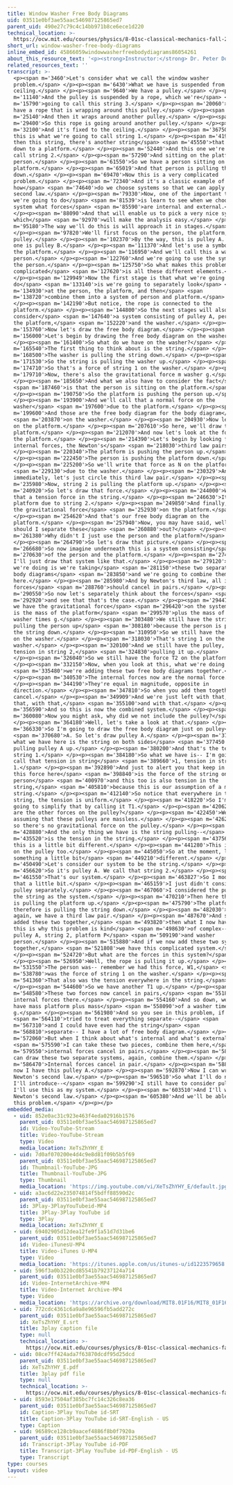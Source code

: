 ```yaml
---
title: Window Washer Free Body Diagrams
uid: 03511e0bf3ae55aac546987125865ed7
parent_uid: 490e27c79c4c14bb971b8ce6ece1d220
technical_location: >-
  https://ocw.mit.edu/courses/physics/8-01sc-classical-mechanics-fall-2016/week-2-newtons-laws/ps.2.3-window-washer-problem/window-washer-free-body-diagrams
short_url: window-washer-free-body-diagrams
inline_embed_id: 45866059windowwasherfreebodydiagrams86054261
about_this_resource_text: '<p><strong>Instructor:</strong> Dr. Peter Dourmashkin</p>'
related_resources_text: ''
transcript: >-
  <p><span m='3460'>Let's consider what we call the window washer
  problem.</span> </p><p><span m='6430'>What we have is suspended from some
  ceiling.</span> </p><p><span m='9640'>We have a pulley.</span> </p><p><span
  m='11140'>And the pulley is suspended by a rope, which we're</span> <span
  m='15790'>going to call this string 3.</span> </p><p><span m='20060'>And we
  have a rope that is wrapping around this pulley.</span> </p><p><span
  m='25140'>And then it wraps around another pulley.</span> </p><p><span
  m='29400'>So this rope is going around another pulley.</span> </p><p><span
  m='32100'>And it's fixed to the ceiling.</span> </p><p><span m='36750'>And
  this is what we're going to call string 1.</span> </p><p><span m='41910'>And
  then this string, there's another string</span> <span m='45550'>that comes
  down to a platform.</span> </p><p><span m='52440'>And this one we're going to
  call string 2.</span> </p><p><span m='57290'>And sitting on the platform is a
  person.</span> </p><p><span m='61550'>So we have a person sitting on the
  platform.</span> </p><p><span m='65019'>And that person is pulling the rope
  down.</span> </p><p><span m='69470'>Now this is a very complicated
  problem.</span> </p><p><span m='72340'>And it's a classic example of
  how</span> <span m='74640'>do we choose systems so that we can apply Newton's
  second law.</span> </p><p><span m='79330'>Now, one of the important things
  we're going to do</span> <span m='81539'>is learn to see when we choose a
  system what forces</span> <span m='85590'>are internal and external.</span>
  </p><p><span m='88090'>And that will enable us to pick a very nice system,
  which</span> <span m='92970'>will make the analysis easy.</span> </p><p><span
  m='95180'>The way we'll do this is will approach it in stages.</span>
  </p><p><span m='97820'>We'll first focus on the person, the platform, and this
  pulley.</span> </p><p><span m='102370'>By the way, this is pulley A. And this
  one is pulley B.</span> </p><p><span m='111370'>And let's use a symbol P for
  the platform.</span> </p><p><span m='116950'>And we'll call this a washer
  person.</span> </p><p><span m='122760'>And we're going to use the symbol W for
  the person.</span> </p><p><span m='125750'>So what makes this problem
  complicated</span> <span m='127620'>is all these different elements.</span>
  </p><p><span m='129949'>Now the first stage is that what we're going to
  do</span> <span m='133140'>is we're going to separately look</span> <span
  m='134930'>at the person, the platform, and then</span> <span
  m='138720'>combine them into a system of person and platform.</span>
  </p><p><span m='142190'>But notice, the rope is connected to the
  platform.</span> </p><p><span m='144800'>So the next stages will also
  consider</span> <span m='147640'>a system consisting of pulley A, person, and
  the platform,</span> <span m='152220'>and the washer.</span> </p><p><span
  m='153760'>Now let's draw the free body diagram.</span> </p><p><span
  m='156000'>Let's begin by drawing the free body diagram on the washer.</span>
  </p><p><span m='161400'>So what do we have on the washer?</span> </p><p><span
  m='165540'>The first thing to think about is the string.</span> </p><p><span
  m='168500'>The washer is pulling the string down.</span> </p><p><span
  m='171530'>So the string is pulling the washer up.</span> </p><p><span
  m='174710'>So that's a force of string 1 on the washer.</span> </p><p><span
  m='179710'>Now, there's also the gravitational force m washer g.</span>
  </p><p><span m='185650'>And what we also have to consider the fact</span>
  <span m='187460'>is that the person is sitting on the platform.</span>
  </p><p><span m='190750'>So the platform is pushing the person up.</span>
  </p><p><span m='193900'>And we'll call that a normal force on the
  washer</span> <span m='197600'>due to the platform.</span> </p><p><span
  m='199600'>And those are the free body diagram for the body diagram</span>
  <span m='203870'>on the washer.</span> </p><p><span m='204930'>Now let's focus
  on the platform.</span> </p><p><span m='207610'>So here, we'll draw the
  platform.</span> </p><p><span m='212070'>And now let's look at the forces on
  the platform.</span> </p><p><span m='214390'>Let's begin by looking for the
  internal forces, the Newton's</span> <span m='218030'>third law pairs.</span>
  </p><p><span m='220340'>The platform is pushing the person up.</span>
  </p><p><span m='222450'>The person is pushing the platform down.</span>
  </p><p><span m='225200'>So we'll write that force as N on the platform</span>
  <span m='229130'>due to the washer.</span> </p><p><span m='230329'>And
  immediately, let's just circle this third law pair.</span> </p><p><span
  m='235980'>Now, string 2 is pulling the platform up.</span> </p><p><span
  m='240920'>So let's draw that force.</span> </p><p><span m='244000'>We'll call
  that a tension force in the string.</span> </p><p><span m='246630'>It's on the
  platform due to string 2.</span> </p><p><span m='249850'>And finally, we have
  the gravitational force</span> <span m='252930'>on the platform.</span>
  </p><p><span m='254620'>And that's our free body diagram on the
  platform.</span> </p><p><span m='257940'>Now, you may have said, well, why
  should I separate these</span> <span m='260880'>out?</span> </p><p><span
  m='261380'>Why didn't I just use the person and the platform?</span>
  </p><p><span m='264790'>So let's draw that picture.</span> </p><p><span
  m='266680'>So now imagine underneath this is a system consisting</span> <span
  m='270630'>of the person and the platform.</span> </p><p><span m='274440'>And
  I'll just draw that system like that.</span> </p><p><span m='279120'>So what
  we're doing is we're taking</span> <span m='281150'>these two separate free
  body diagrams</span> <span m='283850'>and we're going to combine them
  here.</span> </p><p><span m='285980'>And by Newton's third law, all internal
  forces</span> <span m='288760'>should cancel in pairs.</span> </p><p><span
  m='290550'>So now let's separately think about the forces</span> <span
  m='292920'>and see that that's the case.</span> </p><p><span m='294470'>Well,
  we have the gravitational force</span> <span m='296420'>on the system, which
  is the mass of the platform</span> <span m='299570'>plus the mass of the
  washer times g.</span> </p><p><span m='303480'>We still have the string
  pulling the person up</span> <span m='308180'>because the person is pulling
  the string down.</span> </p><p><span m='310950'>So we still have the force F1
  on the washer.</span> </p><p><span m='318030'>That's string 1 on the
  washer.</span> </p><p><span m='320100'>And we still have the pulley, the
  tension in string 2,</span> <span m='324830'>pulling it up.</span>
  </p><p><span m='326040'>So we still have the force T2 on the platform.</span>
  </p><p><span m='332150'>Now, when you look at this, what we're doing is</span>
  <span m='335480'>we're adding these two free body diagrams together.</span>
  </p><p><span m='340530'>The internal forces now are the normal force.</span>
  </p><p><span m='344190'>They're equal in magnitude, opposite in
  direction.</span> </p><p><span m='347810'>So when you add them together, they
  cancel.</span> </p><p><span m='349909'>And we're just left with that, with
  that, with that,</span> <span m='355100'>and with that.</span> </p><p><span
  m='356590'>And so this is now the combined system.</span> </p><p><span
  m='360080'>Now you might ask, why did we not include the pulley?</span>
  </p><p><span m='364180'>Well, let's take a look at that.</span> </p><p><span
  m='366330'>So I'm going to draw the free body diagram just on pulley</span>
  <span m='370680'>A. So let's draw pulley A.</span> </p><p><span m='373740'>Now
  what we have here is the string on both sides</span> <span m='377450'>is
  pulling pulley A up.</span> </p><p><span m='380200'>And that's the tension in
  string 1.</span> </p><p><span m='384180'>So what we have is-- I'm going to
  call that tension in string</span> <span m='389660'>1, tension in string
  1.</span> </p><p><span m='392890'>And just to alert you that keep in mind that
  this force here</span> <span m='398840'>is the force of the string on the
  person</span> <span m='400970'>and this too is also tension in the
  string,</span> <span m='405810'>because this is our assumption of a massless
  string.</span> </p><p><span m='412140'>So notice that everywhere in the
  string, the tension is uniform.</span> </p><p><span m='418220'>So I'm just
  going to simplify that by calling it T1.</span> </p><p><span m='420620'>What
  are the other forces on the pulley?</span> </p><p><span m='422450'>Well, we're
  assuming that these pulleys are massless.</span> </p><p><span m='426210'>And
  so there's no gravitational force on the pulley.</span> </p><p><span
  m='428880'>And the only thing we have is the string pulling--</span> <span
  m='435520'>is the tension in the string.</span> </p><p><span m='437560'>So now
  this is a little bit different.</span> </p><p><span m='441280'>This is a force
  on the pulley too.</span> </p><p><span m='445050'>So at the moment, let's do
  something a little bit</span> <span m='449210'>different.</span> </p><p><span
  m='450490'>Let's consider our system to be the string.</span> </p><p><span
  m='456620'>So it's pulley A. We call that string 2.</span> </p><p><span
  m='461550'>That's our system.</span> </p><p><span m='463827'>So I modified
  that a little bit.</span> </p><p><span m='465159'>I just didn't consider the
  pulley separately.</span> </p><p><span m='467060'>I considered the pulley and
  the string as the system.</span> </p><p><span m='470210'>Then here the string
  is pulling the platform up.</span> </p><p><span m='475790'>The platform
  therefore is pulling the string down.</span> </p><p><span m='482030'>And once
  again, we have a third law pair.</span> </p><p><span m='487670'>And so if I
  added these two together,</span> <span m='493820'>then what I now have-- and
  this is why this problem is kind</span> <span m='498630'>of complex-- we have
  pulley A, string 2, platform P</span> <span m='509190'>and washer
  person.</span> </p><p><span m='515880'>And if we now add these two systems
  together,</span> <span m='521808'>we have this complicated system.</span>
  </p><p><span m='524720'>But what are the forces in this system?</span>
  </p><p><span m='526950'>Well, the rope is pulling it up.</span> </p><p><span
  m='531550'>The person was-- remember we had this force, W1,</span> <span
  m='538780'>was the force of string 1 on the washer.</span> </p><p><span
  m='541360'>That also was the tension everywhere in the string.</span>
  </p><p><span m='544600'>So we have another T1 up.</span> </p><p><span
  m='548580'>These two forces now cancel in pairs,</span> <span m='551850'>the
  internal forces there.</span> </p><p><span m='554160'>And so down, we just
  have mass platform plus mass</span> <span m='558090'>of a washer times
  g.</span> </p><p><span m='561980'>And so you see in this problem, if we</span>
  <span m='564110'>tried to treat everything separate--</span> <span
  m='567310'>and I could have even had the string</span> <span
  m='568810'>separate-- I have a lot of free body diagram.</span> </p><p><span
  m='572060'>But when I think about what's internal and what's external,</span>
  <span m='575590'>I can take these two pieces, combine them here,</span> <span
  m='579550'>internal forces cancel in pairs.</span> </p><p><span m='581820'>I
  can draw these two separate systems, again, combine them.</span> </p><p><span
  m='586470'>Internal forces cancel in pair.</span> </p><p><span m='588420'>And
  now I have this pulley A.</span> </p><p><span m='592870'>Now I can write down
  Newton's second law.</span> </p><p><span m='596510'>So what I'll do next is
  I'll introduce--</span> <span m='599290'>I still have to consider pulley B.
  I'll use this as my system.</span> </p><p><span m='603510'>And I'll write down
  Newton's second law.</span> </p><p><span m='605380'>And we'll be able to solve
  this problem.</span> </p><p></p>
embedded_media:
  - uid: 852e0ac31c923e463f4eda02916b1576
    parent_uid: 03511e0bf3ae55aac546987125865ed7
    id: Video-YouTube-Stream
    title: Video-YouTube-Stream
    type: Video
    media_location: XeTsZhYHY_E
  - uid: 7d0af070200e4d4c9e8d81f09b5b5f69
    parent_uid: 03511e0bf3ae55aac546987125865ed7
    id: Thumbnail-YouTube-JPG
    title: Thumbnail-YouTube-JPG
    type: Thumbnail
    media_location: 'https://img.youtube.com/vi/XeTsZhYHY_E/default.jpg'
  - uid: a3ac6d22e235074814f5bdff88590d2c
    parent_uid: 03511e0bf3ae55aac546987125865ed7
    id: 3Play-3PlayYouTubeid-MP4
    title: 3Play-3Play YouTube id
    type: 3Play
    media_location: XeTsZhYHY_E
  - uid: 69402905d12dea12fe9f1a51d7d31be6
    parent_uid: 03511e0bf3ae55aac546987125865ed7
    id: Video-iTunesU-MP4
    title: Video-iTunes U-MP4
    type: Video
    media_location: 'https://itunes.apple.com/us/itunes-u/id1223579658'
  - uid: 596f3a0b3220cd85541b79237124a714
    parent_uid: 03511e0bf3ae55aac546987125865ed7
    id: Video-InternetArchive-MP4
    title: Video-Internet Archive-MP4
    type: Video
    media_location: 'https://archive.org/download/MIT8.01F16/MIT8_01F16_W02PS01v03_1_360p.mp4'
  - uid: 772cdc4361c6a9a8e96596fb5add272c
    parent_uid: 03511e0bf3ae55aac546987125865ed7
    id: XeTsZhYHY_E.srt
    title: 3play caption file
    type: null
    technical_location: >-
      https://ocw.mit.edu/courses/physics/8-01sc-classical-mechanics-fall-2016/week-2-newtons-laws/ps.2.3-window-washer-problem/window-washer-free-body-diagrams/XeTsZhYHY_E.srt
  - uid: 08ce7ff424ada7f63870dcdf95d25dcd
    parent_uid: 03511e0bf3ae55aac546987125865ed7
    id: XeTsZhYHY_E.pdf
    title: 3play pdf file
    type: null
    technical_location: >-
      https://ocw.mit.edu/courses/physics/8-01sc-classical-mechanics-fall-2016/week-2-newtons-laws/ps.2.3-window-washer-problem/window-washer-free-body-diagrams/XeTsZhYHY_E.pdf
  - uid: 8593e17504af385bc7fc14c326c8ea36
    parent_uid: 03511e0bf3ae55aac546987125865ed7
    id: Caption-3Play YouTube id-SRT
    title: Caption-3Play YouTube id-SRT-English - US
    type: Caption
  - uid: 96589ce128cb9aacef4886f8b0f7920a
    parent_uid: 03511e0bf3ae55aac546987125865ed7
    id: Transcript-3Play YouTube id-PDF
    title: Transcript-3Play YouTube id-PDF-English - US
    type: Transcript
type: courses
layout: video
---
```

